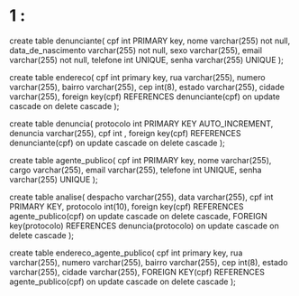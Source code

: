 # 1 :

create table denunciante(
cpf int PRIMARY key,
nome varchar(255) not null,
data_de_nascimento varchar(255) not null,
sexo varchar(255),
email varchar(255) not null,
telefone int UNIQUE,
senha varchar(255) UNIQUE
);

create table endereco(
cpf int primary key,
rua varchar(255),
numero varchar(255),
bairro varchar(255),
cep int(8),
estado varchar(255),
cidade varchar(255),
foreign key(cpf) REFERENCES denunciante(cpf)
on update cascade on delete cascade
);

create table denuncia(
protocolo int PRIMARY KEY AUTO_INCREMENT,
denuncia varchar(255),
cpf int ,
foreign key(cpf) REFERENCES denunciante(cpf)
on update cascade on delete cascade
);

create table agente_publico(
cpf int PRIMARY key,
nome varchar(255),
cargo varchar(255),
email varchar(255),
telefone int UNIQUE,
senha varchar(255) UNIQUE
);

create table analise(
despacho varchar(255),
data varchar(255),
cpf int PRIMARY KEY,
protocolo int(10),
foreign key(cpf) REFERENCES agente_publico(cpf)
on update cascade on delete cascade,
FOREIGN key(protocolo) REFERENCES denuncia(protocolo)
on update cascade on delete cascade
);

create table endereco_agente_publico(
cpf int primary key,
rua varchar(255),
numero varchar(255),
bairro varchar(255),
cep int(8),
estado varchar(255),
cidade varchar(255),
FOREIGN KEY(cpf) REFERENCES agente_publico(cpf)
on update cascade on delete cascade
);

